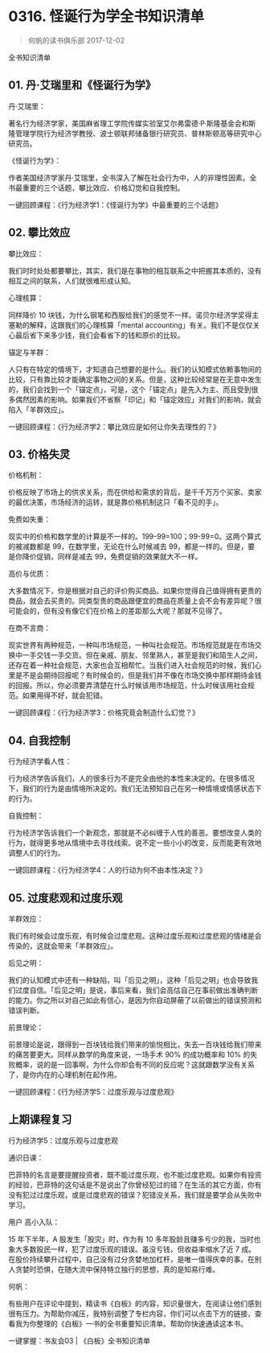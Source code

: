 # 0316. 怪诞行为学全书知识清单
> 何帆的读书俱乐部
2017-12-02

全书知识清单

## 01. 丹·艾瑞里和《怪诞行为学》

丹·艾瑞里：

著名行为经济学家，美国麻省理工学院传媒实验室艾尔弗雷德·P·斯隆基金会和斯隆管理学院行为经济学教授、波士顿联邦储备银行研究员、普林斯顿高等研究中心研究员。

《怪诞行为学》：

作者美国经济学家丹·艾瑞里，全书深入了解在社会行为中，人的非理性因素。全书最重要的三个话题，攀比效应、价格幻觉和自我控制。

一键回顾课程：《行为经济学1：《怪诞行为学》中最重要的三个话题》

## 02. 攀比效应

攀比效应：

我们时时处处都要攀比，其实，我们是在事物的相互联系之中把握其本质的，没有相互之间的联系，人们就很难形成认知。

心理核算：

同样降价 10 块钱，为什么钢笔和西服给我们的感觉不一样。诺贝尔经济学奖得主塞勒的解释，这跟我们的心理核算「mental accounting」有关。我们不是仅仅关心最后省下来多少钱，我们会看省下的钱和原价的比较。

锚定与羊群：

人只有在特定的情境下，才知道自己想要的是什么。我们的认知模式依赖事物间的比较，只有靠比较才能确定事物之间的关系。但是，这种比较经常是在无意中发生的，我们会找到一个「锚定点」，可是，这个「锚定点」是先入为主、而且受到很多偶然因素的影响。如果我们不省察「印记」和「锚定效应」对我们的影响，就会陷入「羊群效应」。

一键回顾课程：《行为经济学2：攀比效应是如何让你失去理性的？》

## 03. 价格失灵

价格机制：

价格反映了市场上的供求关系，而在供给和需求的背后，是千千万万个买家、卖家的最优决策，市场经济的运转，就是靠价格机制这只「看不见的手」。

免费如失重：

现实中的价格和数学里的计算是不一样的。199-99=100；99-99=0。这两个算式的被减数都是 99，在数学里，无论在什么时候减去 99，都是一样的。但是，要是你降价促销，同样是减去 99，免费促销的效果就大不一样。

高价与优质：

大多数情况下，你是根据对自己的评价购买商品。如果你觉得自己值得拥有更贵的商品，就会去买贵的。同类型贵的商品跟便宜的商品在质量上会不会有差异呢？很可能会的，但有没有像它们在价格上的差距那么大呢？那就不见得了。

在商不言商：

现实世界有两种规范，一种叫市场规范，一种叫社会规范。市场规范就是在市场交换中一手交钱一手交货。但在亲戚、朋友、邻里熟人，甚至是我们和陌生人之间，还存在着一种社会规范，大家也会互相帮忙。当我们进入社会规范的时候，我们心里是不是会期待回报呢？有时候会的，但是我们并不像在市场交换中那样期待金钱的回报。所以，你必须要弄清楚在什么时候该用市场规范，什么时候该用社会规范。如果用得不好，就会犯错。

一键回顾课程：《行为经济学3：价格究竟会制造什么幻觉？》

## 04. 自我控制

行为经济学看人性：

行为经济学告诉我们，人的很多行为不是完全由他的本性来决定的。在很多情况下，我们的行为是由情境所决定的。我们无法预知自己在另一种情境或情感状态下的行为。

自我控制：

行为经济学告诉我们一个新观念，那就是不必纠缠于人性的善恶。要想改变人类的行为，就得更多地从情境中去寻找线索。说不定一些小小的改变，反而能更有效地调整人们的行为。

一键回顾课程：《行为经济学4：人的行动为何不由本性决定？》

## 05. 过度悲观和过度乐观

羊群效应：

我们有时候会过度乐观，有时候会过度悲观。这种过度乐观和过度悲观的情绪是会传染的，这就会带来「羊群效应」。

后见之明：

我们的认知模式中还有一种缺陷，叫「后见之明」，这种「后见之明」也会导致我们过度自信。「后见之明」是说，事后来看，我们会高估自己在事前做出准确判断的能力。你之所以对自己如此有信心，是因为你自动屏蔽了以前做出的错误预测和错误判断。

前景理论：

前景理论是说，跟得到一百块钱给我们带来的愉悦相比，失去一百块钱给我们带来的痛苦要更大。同样从数学的角度来说，一场手术 90% 的成功概率和 10% 的失败概率，说的是一回事啊，为什么你却会有不同的反应呢？这就跟数学没有关系了，是你内在的心理机制在起作用。

一键回顾课程：《行为经济学5：过度乐观与过度悲观》

## 上期课程复习

行为经济学5：过度乐观与过度悲观

通识日课：

巴菲特的名言是要提醒投资者，既不能过度乐观，也不能过度悲观。如果你有投资的经验，巴菲特的这句话是不是说出了你曾经犯过的错？在生活的其它方面，你有没有犯过过度乐观，或是过度悲观的错误？犯错没关系，我们就是要学会从失败中学习。

用户 高小入队：

15 年下半年，A 股发生「股灾」时，作为有 10 多年股龄且赚多亏少的我，当时也象大多数股民一样，犯了过度乐观的错误。虽没亏钱，但收益率缩水了近 7 成。在股价持续攀升过程中，自己没有过分贪婪地加杠杆，是唯一值得庆幸的事。在别人贪婪时恐惧，在随大流中保持特立独行的思想，真的是知易行难。

何帆：

有些用户在评论中提到，精读书《白板》的内容，知识量很大，在阅读让他们感到很有压力。为帮助你减压，我特别调整了专栏内容，你们可以点击下方的链接，查看我为你整理的《白板》一书的全书重要知识清单。帮助你快速通读这本书。

一键掌握：书友会03 | 《白板》全书知识清单